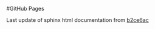 #GitHub Pages

Last update of sphinx html documentation from [b2ce6ac](https://github.com/DeepLearningForPrecisionHealthLab/ARMED_MixedEffectsDL/tree/b2ce6ac8eee611d0cbd3e96ee3e59ede104a5ae3)
